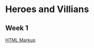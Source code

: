 # Heroes and Villians

## Week 1

[HTML Markup](https://github.com/CSD3SIGN/Heroes-Villians/blob/master/index.html)
